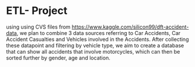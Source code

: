 # ETL- Project
using using CVS files from https://www.kaggle.com/silicon99/dft-accident-data, 
we plan to combine 3 data sources referring to Car Accidents, 
Car Accident Casualties and Vehicles involved in the Accidents.
After collecting these datapoint and filtering by vehicle type, 
we aim to create a database that can show all accidents that involve motorcycles, 
which can then be sorted further by gender, age and location.

